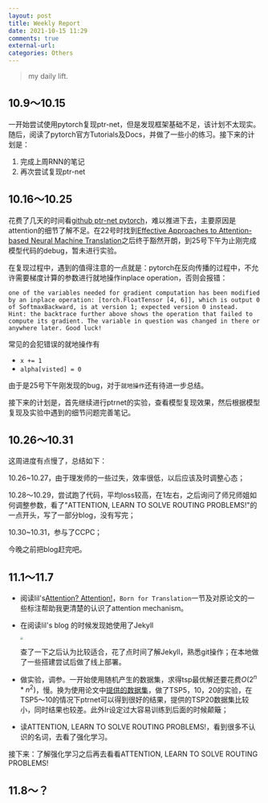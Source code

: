 ```yaml
---
layout: post
title: Weekly Report
date: 2021-10-15 11:29
comments: true
external-url:
categories: Others
---
```


> my daily lift.

## 10.9～10.15


一开始尝试使用pytorch复现ptr-net，但是发现框架基础不足，该计划不太现实。随后，阅读了pytorch官方Tutorials及Docs，并做了一些小的练习。接下来的计划是：

1. 完成上周RNN的笔记
2. 再次尝试复现ptr-net

## 10.16～10.25


花费了几天的时间看[github ptr-net pytorch](https://github.com/shirgur/PointerNet)，难以推进下去，主要原因是attention的细节了解不足。在22号时找到[Effective Approaches to Attention-based Neural Machine Translation](https://arxiv.org/pdf/1508.04025.pdf)之后终于豁然开朗，到25号下午为止刚完成模型代码的debug，暂未进行实验。

在复现过程中，遇到的值得注意的一点就是：pytorch在反向传播的过程中，不允许需要梯度计算的参数进行就地操作inplace operation，否则会报错：

```text
one of the variables needed for gradient computation has been modified by an inplace operation: [torch.FloatTensor [4, 6]], which is output 0 of SoftmaxBackward, is at version 1; expected version 0 instead. 
Hint: the backtrace further above shows the operation that failed to compute its gradient. The variable in question was changed in there or anywhere later. Good luck!
```

常见的会犯错误的就地操作有

- `x += 1 `
- `alpha[visted] = 0`

由于是25号下午刚发现的bug，对于`就地操作`还有待进一步总结。

接下来的计划是，首先继续进行ptrnet的实验，查看模型复现效果，然后根据模型复现及实验中遇到的细节问题完善笔记。

## 10.26～10.31


这周进度有点慢了，总结如下：

10.26~10.27，由于理发师的一些过失，效率很低，以后应该及时调整心态；

10.28～10.29，尝试跑了代码，平均loss较高，在1左右，之后询问了师兄师姐如何调整参数，看了"ATTENTION, LEARN TO SOLVE ROUTING PROBLEMS!"的一点开头，写了一部分blog，没有写完；

10.30~10.31，参与了CCPC；

今晚之前把blog赶完吧。

## 11.1～11.7

- 阅读lil's[Attention? Attention!](https://lilianweng.github.io/lil-log/2018/06/24/attention-attention.html)，`Born for Translation`一节及对原论文的一些标注帮助我更清楚的认识了attention mechanism。

- 在阅读lil's blog 的时候发现她使用了Jekyll

  <img src="https://i.loli.net/2021/11/07/eMVDOwIbQ8FrlHA.png" alt=" " style="zoom:30%;" />

  查了一下之后认为比较适合，花了点时间了解Jekyll，熟悉git操作；在本地做了一些搭建尝试后做了线上部署。

- 做实验，调参。一开始使用随机产生的数据集，求得tsp最优解还要花费$O(2^n * n^2)$，慢。换为使用论文中[提供的数据集](http://goo.gl/NDcOIG)，做了TSP5，10，20的实验，在TSP5～10的情况下ptrnet可以得到很好的结果，提供的TSP20数据集比较小，同时结果也较差。此外lr设定过大容易训练到后面的时候颠簸；
- 读ATTENTION, LEARN TO SOLVE ROUTING PROBLEMS!，看到很多不认识的名词，去看了强化学习。

接下来：了解强化学习之后再去看看ATTENTION, LEARN TO SOLVE ROUTING PROBLEMS!

## 11.8～？

